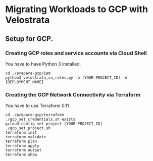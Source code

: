 # Migrating Workloads to GCP with Velostrata


## Setup for GCP.

### Creating GCP roles and service accounts via Cloud Shell

You have to have Python 3 installed.

```
cd ./prepare-gcp/iam
python3 velostrata_sa_roles.py -p [YOUR-PROJECT_ID] -d [DEPLOYMENT_NAME]
```

### Creating the GCP Network Connectivity via Terraform

You have to use Terraform 0.11

```
cd ./prepare-gcp/terraform
./gcp_set_credentials.sh exists
gcloud config set project [YOUR-PROJECT_ID]
./gcp_set_project.sh
terraform init
terraform validate
terraform plan
terraform apply
terraform output
terraform show
```

